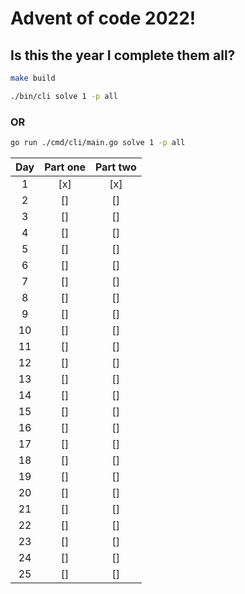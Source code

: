 # Advent of code 2022!

## Is this the year I complete them all?

```bash
make build

./bin/cli solve 1 -p all
```
### OR

```bash
go run ./cmd/cli/main.go solve 1 -p all
```


|  Day  | Part one | Part two |
| :---: |  :----:  |  :----:  |
| 1     |   [x]    |   [x]    |
| 2     |   []     |   []     |
| 3     |   []     |   []     |
| 4     |   []     |   []     |
| 5     |   []     |   []     |
| 6     |   []     |   []     |
| 7     |   []     |   []     |
| 8     |   []     |   []     |
| 9     |   []     |   []     |
| 10    |   []     |   []     |
| 11    |   []     |   []     |
| 12    |   []     |   []     |
| 13    |   []     |   []     |
| 14    |   []     |   []     |
| 15    |   []     |   []     |
| 16    |   []     |   []     |
| 17    |   []     |   []     |
| 18    |   []     |   []     |
| 19    |   []     |   []     |
| 20    |   []     |   []     |
| 21    |   []     |   []     |
| 22    |   []     |   []     |
| 23    |   []     |   []     |
| 24    |   []     |   []     |
| 25    |   []     |   []     |